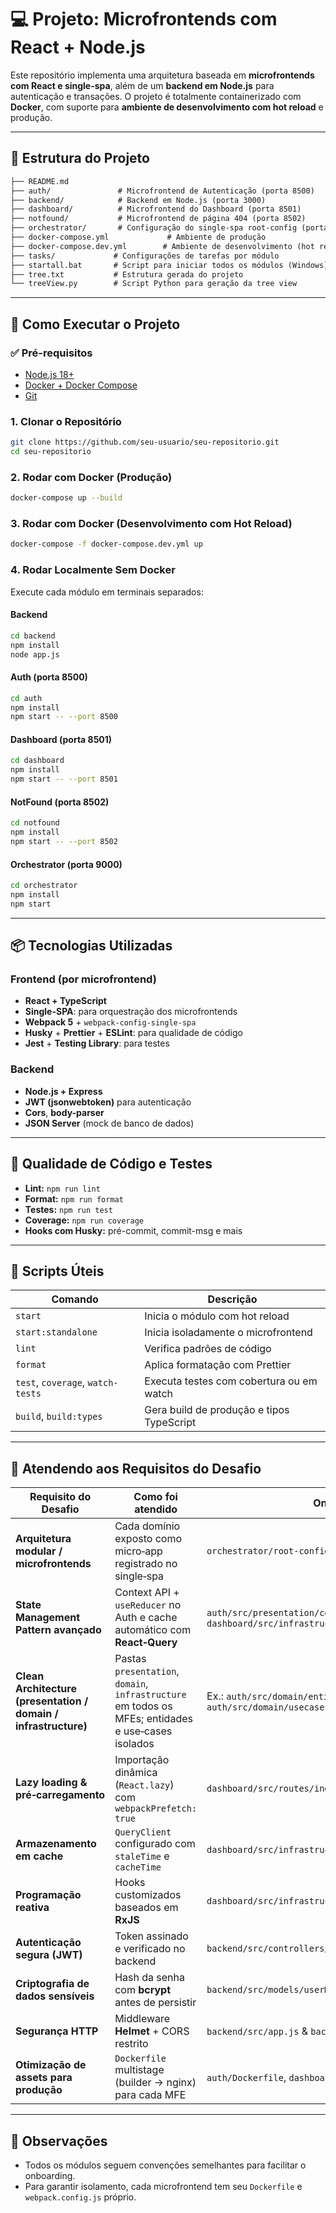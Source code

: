 # 💻 Projeto: Microfrontends com React + Node.js

Este repositório implementa uma arquitetura baseada em **microfrontends com React e single-spa**, além de um **backend em Node.js** para autenticação e transações. O projeto é totalmente containerizado com **Docker**, com suporte para **ambiente de desenvolvimento com hot reload** e produção.

---

## 📁 Estrutura do Projeto

```txt
├── README.md
├── auth/               # Microfrontend de Autenticação (porta 8500)
├── backend/            # Backend em Node.js (porta 3000)
├── dashboard/          # Microfrontend do Dashboard (porta 8501)
├── notfound/           # Microfrontend de página 404 (porta 8502)
├── orchestrator/       # Configuração do single-spa root-config (porta 9000)
├── docker-compose.yml             # Ambiente de produção
├── docker-compose.dev.yml        # Ambiente de desenvolvimento (hot reload)
├── tasks/             # Configurações de tarefas por módulo
├── startall.bat       # Script para iniciar todos os módulos (Windows)
├── tree.txt           # Estrutura gerada do projeto
└── treeView.py        # Script Python para geração da tree view
```

---

## 🚀 Como Executar o Projeto

### ✅ Pré-requisitos

- [Node.js 18+](https://nodejs.org/)
- [Docker + Docker Compose](https://www.docker.com/)
- [Git](https://git-scm.com/)

### 1. Clonar o Repositório

```bash
git clone https://github.com/seu-usuario/seu-repositorio.git
cd seu-repositorio
```

### 2. Rodar com Docker (Produção)

```bash
docker-compose up --build
```

### 3. Rodar com Docker (Desenvolvimento com Hot Reload)

```bash
docker-compose -f docker-compose.dev.yml up
```

### 4. Rodar Localmente Sem Docker

Execute cada módulo em terminais separados:

#### Backend

```bash
cd backend
npm install
node app.js
```

#### Auth (porta 8500)

```bash
cd auth
npm install
npm start -- --port 8500
```

#### Dashboard (porta 8501)

```bash
cd dashboard
npm install
npm start -- --port 8501
```

#### NotFound (porta 8502)

```bash
cd notfound
npm install
npm start -- --port 8502
```

#### Orchestrator (porta 9000)

```bash
cd orchestrator
npm install
npm start
```

---

## 📦 Tecnologias Utilizadas

### Frontend (por microfrontend)

- **React + TypeScript**
- **Single-SPA**: para orquestração dos microfrontends
- **Webpack 5** + `webpack-config-single-spa`
- **Husky** + **Prettier** + **ESLint**: para qualidade de código
- **Jest** + **Testing Library**: para testes

### Backend

- **Node.js + Express**
- **JWT (jsonwebtoken)** para autenticação
- **Cors**, **body-parser**
- **JSON Server** (mock de banco de dados)

---

## 🧪 Qualidade de Código e Testes

- **Lint:** `npm run lint`
- **Format:** `npm run format`
- **Testes:** `npm run test`
- **Coverage:** `npm run coverage`
- **Hooks com Husky:** pré-commit, commit-msg e mais

---

## 🧰 Scripts Úteis

| Comando                           | Descrição                                 |
| --------------------------------- | ----------------------------------------- |
| `start`                           | Inicia o módulo com hot reload            |
| `start:standalone`                | Inicia isoladamente o microfrontend       |
| `lint`                            | Verifica padrões de código                |
| `format`                          | Aplica formatação com Prettier            |
| `test`, `coverage`, `watch-tests` | Executa testes com cobertura ou em watch  |
| `build`, `build:types`            | Gera build de produção e tipos TypeScript |

---

## 🎯 Atendendo aos Requisitos do Desafio

| Requisito do Desafio                                            | Como foi atendido                                                                                  | Onde no Código                                                                                  |
| --------------------------------------------------------------- | -------------------------------------------------------------------------------------------------- | ----------------------------------------------------------------------------------------------- |
| **Arquitetura modular / microfrontends**                        | Cada domínio exposto como micro‑app registrado no single‑spa                                       | `orchestrator/root-config/src/index.js`                                                         |
| **State Management Pattern avançado**                           | Context API + `useReducer` no Auth e cache automático com **React‑Query**                          | `auth/src/presentation/context/AuthContext.tsx` & `dashboard/src/infrastructure/queryClient.ts` |
| **Clean Architecture (presentation / domain / infrastructure)** | Pastas `presentation`, `domain`, `infrastructure` em todos os MFEs; entidades e use‑cases isolados | Ex.: `auth/src/domain/entities/User.ts`, `auth/src/domain/usecases/AuthenticateUser.ts`         |
| **Lazy loading & pré‑carregamento**                             | Importação dinâmica (`React.lazy`) com `webpackPrefetch: true`                                     | `dashboard/src/routes/index.tsx`                                                                |
| **Armazenamento em cache**                                      | `QueryClient` configurado com `staleTime` e `cacheTime`                                            | `dashboard/src/infrastructure/queryClient.ts`                                                   |
| **Programação reativa**                                         | Hooks customizados baseados em **RxJS**                                                            | `dashboard/src/infrastructure/observables/useObservable.ts`                                     |
| **Autenticação segura (JWT)**                                   | Token assinado e verificado no backend                                                             | `backend/src/controllers/authController.js`                                                     |
| **Criptografia de dados sensíveis**                             | Hash da senha com **bcrypt** antes de persistir                                                    | `backend/src/models/userModel.js`                                                               |
| **Segurança HTTP**                                              | Middleware **Helmet** + CORS restrito                                                              | `backend/src/app.js` & `backend/src/config/cors.js`                                             |
| **Otimização de assets para produção**                          | `Dockerfile` multistage (builder → nginx) para cada MFE                                            | `auth/Dockerfile`, `dashboard/Dockerfile`, `notfound/Dockerfile`                                |

---

## 📌 Observações

- Todos os módulos seguem convenções semelhantes para facilitar o onboarding.
- Para garantir isolamento, cada microfrontend tem seu `Dockerfile` e `webpack.config.js` próprio.
